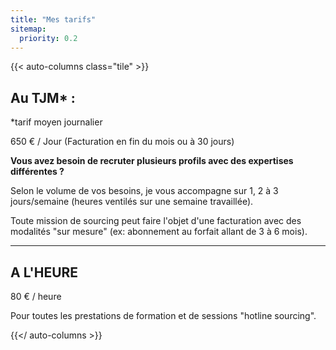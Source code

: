 ```yaml
---
title: "Mes tarifs"
sitemap:
  priority: 0.2
---
```


{{< auto-columns class="tile" >}}
## Au TJM* :

*tarif moyen journalier

650 € / Jour
(Facturation en fin du mois ou à 30 jours)

**Vous avez besoin de recruter plusieurs profils avec des expertises différentes ?**

Selon le volume de vos besoins, je vous accompagne sur 1, 2 à 3 jours/semaine (heures ventilés sur une semaine travaillée).

Toute mission de sourcing peut faire l'objet d'une facturation avec des modalités "sur mesure" (ex: abonnement au forfait allant de 3 à 6 mois). 

----
## A L'HEURE

80 € / heure

Pour toutes les prestations de formation et de sessions "hotline sourcing".

{{</ auto-columns >}}
